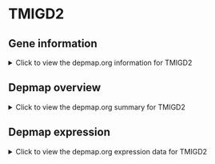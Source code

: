 <h1>TMIGD2</h1>

<h2>Gene information</h2>
<details>
  <summary>Click to view the depmap.org information for TMIGD2</summary>
  <iframe src="https://depmap.org/portal/gene/TMIGD2?tab=about" style="border:none;width:100%;height:800px"></iframe>
</details>

<h2>Depmap overview</h2>
<details>
  <summary>Click to view the depmap.org summary for TMIGD2</summary>
  <iframe src="https://depmap.org/portal/gene/TMIGD2?tab=overview" style="border:none;width:100%;height:800px"></iframe>
</details>

<h2>Depmap expression</h2>
<details>
  <summary>Click to view the depmap.org expression data for TMIGD2</summary>
  <iframe src="https://depmap.org/portal/gene/TMIGD2?tab=characterization" style="border:none;width:100%;height:800px"></iframe>
</details>


<!--
<h2>Reactome Pathway diagram</h2>
<details>
  <summary>Click to view Reactome pathway for TMIGD2</summary>
  PNAME
</details>
-->



